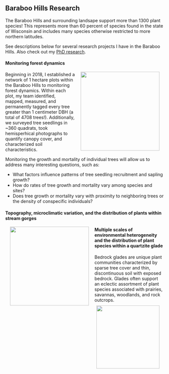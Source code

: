 ## Baraboo Hills Research

The Baraboo Hills and surrounding landsape support more than 1300 plant species! This represents more than 60 percent of species found in the state of Wisconsin and includes many species otherwise restricted to more northern latitudes.

See descriptions below for several research projects I have in the Baraboo Hills. Also check out my [PhD research](/coexistence).

#### Monitoring forest dynamics
<img style="padding: 0 15px; float: right;" src="https://jaredjbeck.github.io/IMG_2156.JPG" width="250" align="right">

Beginning in 2018, I established a network of 1 hectare plots within the Baraboo Hills to monitoring forest dynamics. Within each plot, my team identified, mapped, measured, and permanently tagged every tree greater than 1 centimeter DBH (a total of 4708 trees!). Additionally, we surveyed tree seedlings in ~360 quadrats, took hemisperhical photographs to quantify canopy cover, and characterized soil characteristics.

Monitoring the growth and mortality of individual trees will allow us to address many interesting questions, such as:
* What factors influence patterns of tree seedling recruitment and sapling growth?
* How do rates of tree growth and mortality vary among species and sites?
* Does tree growth or mortality vary with proximity to neighboring trees or the density of conspecific individuals?

#### Topography, microclimatic variation, and the distribution of plants within stream gorges
<img style="padding: 0 15px; float: left;" src="https://jaredjbeck.github.io/images/IMG_1109.JPG" width="250" align="left"> 

#### Multiple scales of environmental heterogeneity and the distribution of plant species within a quartzite glade
<img style="padding: 0 15px; float: right;" src="https://jaredjbeck.github.io/images/IMG_3624.png" width="200" align="right">

Bedrock glades are unique plant communities characterized by sparse tree cover and thin, discontinuous soil with exposed bedrock. Glades often support an eclectic assortment of plant species associated with prairies, savannas, woodlands, and rock outcrops. 
